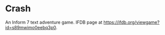 # Crash
 
An Inform 7 text adventure game. IFDB page at https://ifdb.org/viewgame?id=s89mwimo0eebq3p0.
